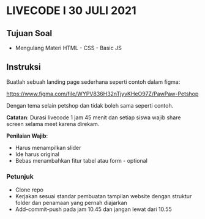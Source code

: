 # LIVECODE I 30 JULI 2021

## Tujuan Soal

* Mengulang Materi HTML - CSS - Basic JS

## Instruksi

Buatlah sebuah landing page sederhana seperti contoh dalam figma:

https://www.figma.com/file/WYPV836H32nTjyvKHeO97Z/PawPaw-Petshop

Dengan tema selain petshop dan tidak boleh sama seperti contoh.

**Catatan**:
Durasi livecode 1 jam 45 menit dan setiap siswa wajib share screen selama meet karena direkam.

**Penilaian Wajib**:
- Harus menampilkan slider
- Ide harus original
- Bebas menambahkan fitur tabel atau form - optional


### Petunjuk
* Clone repo 
* Kerjakan sesuai standar pembuatan tampilan website dengan struktur folder dan penamaan yang pernah diajarkan 
* Add-commit-push pada jam 10.45 dan jangan lewat dari 10.55

